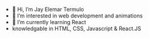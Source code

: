 - 👋 Hi, I’m Jay Elemar Termulo
- 👀 I’m interested in web development and animations
- 🌱 I’m currently learning React 
- knowledgable in  HTML, CSS, Javascript & React.JS
  

<!---
jayelemar/jayelemar is a ✨ special ✨ repository because its `README.md` (this file) appears on your GitHub profile.
You can click the Preview link to take a look at your changes.
--->
